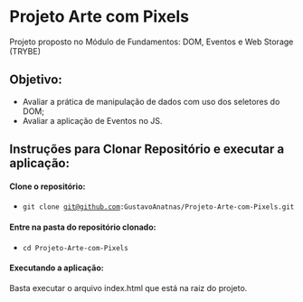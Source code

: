 # Projeto Arte com Pixels
Projeto proposto no Módulo de Fundamentos: DOM, Eventos e Web Storage (TRYBE)

## Objetivo:
- Avaliar a prática de manipulação de dados com uso dos seletores do DOM;
- Avaliar a aplicação de Eventos no JS.

## Instruções para Clonar Repositório e executar a aplicação: 
#### Clone o repositório:
- <code>git clone git@github.com:GustavoAnatnas/Projeto-Arte-com-Pixels.git</code>

#### Entre na pasta do repositório clonado:
- <code>cd Projeto-Arte-com-Pixels</code>

#### Executando a aplicação:
Basta executar o arquivo index.html que está na raiz do projeto. 


